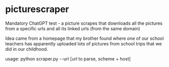 # picturescraper
Mandatory ChatGPT test - a picture scrapes that downloads all the pictures from a specific urls and all its linked urls (from the same domain)

Idea came from a homepage that my brother found where one of our school teachers has apparently uploaded lots of pictures from school trips that we did in our childhood.

usage:
python scraper.py --url [url to parse, scheme + host]

